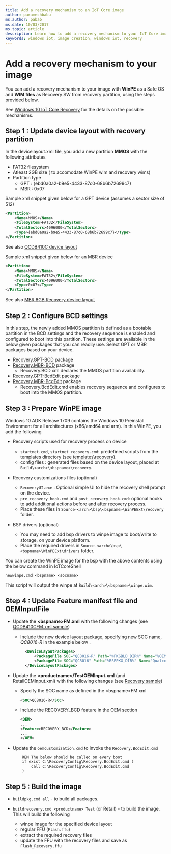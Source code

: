 ```yaml
---
title: Add a recovery mechanism to an IoT Core image
author: parameshbabu
ms.author: pabab
ms.date: 10/03/2017
ms.topic: article
description: Learn how to add a recovery mechanism to your IoT Core image. 
keywords: windows iot, image creation, windows iot, recovery
---
```


# Add a recovery mechanism to your image

You can add a recovery mechanism to your image with **WinPE** as a Safe OS and **WIM files** as Recovery SW from recovery partition, using the steps provided below.

See [Windows 10 IoT Core Recovery](../commercialize-your-device/Recovery.md) for the details on the possible mechanisms.

## Step 1 : Update device layout with recovery partition

In the devicelayout.xml file, you add a new partition **MMOS** with the following attributes
- FAT32 filesystem
- Atleast 2GB size ( to accomodate WinPE wim and recovery wims)
- Partition type 
    - GPT : {ebd0a0a2-b9e5-4433-87c0-68b6b72699c7}
    - MBR : 0x07

Sample xml snippet given below for a GPT device (assumes a sector size of 512)

```xml
<Partition>
    <Name>MMOS</Name>
    <FileSystem>FAT32</FileSystem>
    <TotalSectors>4096000</TotalSectors>
    <Type>{ebd0a0a2-b9e5-4433-87c0-68b6b72699c7}</Type>
</Partition>
```
See also [QCDB410C device layout](https://github.com/ms-iot/iot-adk-addonkit/tree/master/Source-arm/BSP/QCDB410C/Packages/QCDB410C.DeviceLayout-R/DeviceLayout.xml)

Sample xml snippet given below for an MBR device

```xml
<Partition>
    <Name>MMOS</Name>
    <FileSystem>FAT32</FileSystem>
    <TotalSectors>4096000</TotalSectors>
    <Type>0x07</Type>
</Partition>
```
See also [MBR 8GB Recovery device layout](https://github.com/ms-iot/iot-adk-addonkit/tree/master/Common/Packages/DeviceLayout.MBR8GB-R/DeviceLayout.xml)

## Step 2 : Configure BCD settings
In this step, the newly added MMOS partition is defined as a bootable partition in the BCD settings and the recovery sequence is enabled and configured to boot into this partition. These settings are available in the below given packages that you can readily use. Select GPT or MBR packages based on your device.

- [Recovery.GPT-BCD](https://github.com/ms-iot/iot-adk-addonkit/tree/master/Common/Packages/Recovery.GPT-BCD) package
- [Recovery.MBR-BCD](https://github.com/ms-iot/iot-adk-addonkit/tree/master/Common/Packages/Recovery.MBR-BCD) package
    - Recovery.BCD.xml declares the MMOS partition availability.
- [Recovery.GPT-BcdEdit](https://github.com/ms-iot/iot-adk-addonkit/tree/master/Common/Packages/Recovery.GPT-BcdEdit) package
- [Recovery.MBR-BcdEdit](https://github.com/ms-iot/iot-adk-addonkit/tree/master/Common/Packages/Recovery.MBR-BcdEdit) package
    - Recovery.BcdEdit.cmd enables recovery sequence and configures to boot into the MMOS partition.

## Step 3 : Prepare WinPE image 
Windows 10 ADK Release 1709 contains the Windows 10 Preinstall Environment for all architectures (x86/amd64 and arm).
In this WinPE, you add the following

- Recovery scripts used for recovery process on device
    - `startnet.cmd`, `startnet_recovery.cmd`: predefined scripts from the templates directory (see [templates\recovery](https://github.com/ms-iot/iot-adk-addonkit/tree/master/Templates/recovery)).
    - config files : generated files based on the device layout, placed at `Build\<arch>\<bspname>\recovery`.
- Recovery customizations files (optional)
    - `RecoveryUI.exe` : Optional simple UI to hide the recovery shell prompt on the device. 
    - `pre_recovery_hook.cmd` and `post_recovery_hook.cmd`: optional hooks to add additional actions before and after recovery process. 
    - Place these files in `Source-<arch>\bsp\<bspname>\WinPEExt\recovery` folder.

- BSP drivers (optional)
    - You may need to add bsp drivers to winpe image to boot/write to storage, on your device platform.
    - Place the required drivers in `Source-<arch>\bsp\<bspname>\WinPEExt\drivers` folder.

You can create the WinPE image for the bsp with the above contents using the below command in IoTCoreShell
``` 
newwinpe.cmd <bspname> <socname>
```
This script will output the winpe at  `Build\<arch>\<bspname>\winpe.wim`.



## Step 4 : Update Feature manifest file and OEMInputFile
- Update the **\<bspname\>FM.xml** with the following changes (see [QCDB410CFM.xml sample](https://github.com/ms-iot/iot-adk-addonkit/tree/master/Source-arm/BSP/QCDB410C/Packages/QCDB410CFM.xml))

    - Include the new device layout package, specifying new SOC name, *QC8016-R* in the example below .
    
      ```xml
        <DeviceLayoutPackages>
            <PackageFile SOC="QC8016-R" Path="%PKGBLD_DIR%" Name="%OEM_NAME%.QCDB410C.DeviceLayout-R.cab" />
            <PackageFile SOC="QC8016" Path="%BSPPKG_DIR%" Name="Qualcomm.QC8916.DeviceLayout.cab" />
        </DeviceLayoutPackages>    
        ```

- Update the **\<productname\>/TestOEMInput.xml** (and RetailOEMInput.xml) with the following changes (see [Recovery sample](https://github.com/ms-iot/iot-adk-addonkit/blob/develop/Source-arm/Products/RecoverySample/TestOEMInput.xml))

    - Specify the SOC name as defined in the \<bspname\>FM.xml

        ```xml
        <SOC>QC8016-R</SOC>
        ```

    - Include the RECOVERY_BCD feature in the OEM section

        ```xml
        <OEM>
        ...
        <Feature>RECOVERY_BCD</Feature>
        ...
        </OEM>
        ```

- Update the `oemcustomization.cmd` to invoke the `Recovery.BcdEdit.cmd`

    ```
        REM The below should be called on every boot
        if exist C:\RecoveryConfig\Recovery.BcdEdit.cmd (
            call C:\RecoveryConfig\Recovery.BcdEdit.cmd
        )
    ```

## Step 5 : Build the image

- `buildpkg.cmd all` - to build all packages.

- `buildrecovery.cmd <productname> Test` (or Retail) - to build the image. This will build the following
    - winpe image for the specified device layout
    - regular FFU (`Flash.ffu`)
    - extract the required recovery files
    - update the FFU with the recovery files and save as `Flash_Recovery.ffu`


